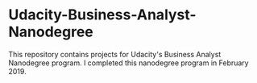 # Udacity-Business-Analyst-Nanodegree
This repository contains projects for Udacity's Business Analyst Nanodegree program. I completed this nanodegree program in February 2019.

